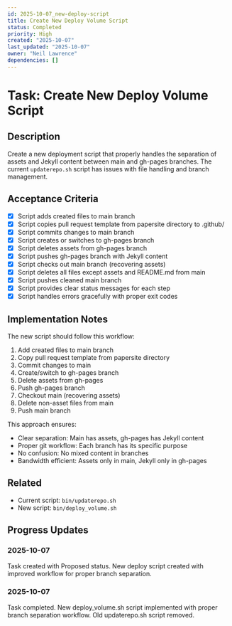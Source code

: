 ```yaml
---
id: 2025-10-07_new-deploy-script
title: Create New Deploy Volume Script
status: Completed
priority: High
created: "2025-10-07"
last_updated: "2025-10-07"
owner: "Neil Lawrence"
dependencies: []
---
```


# Task: Create New Deploy Volume Script

## Description

Create a new deployment script that properly handles the separation of assets and Jekyll content between main and gh-pages branches. The current `updaterepo.sh` script has issues with file handling and branch management.

## Acceptance Criteria

- [x] Script adds created files to main branch
- [x] Script copies pull request template from papersite directory to .github/
- [x] Script commits changes to main branch
- [x] Script creates or switches to gh-pages branch
- [x] Script deletes assets from gh-pages branch
- [x] Script pushes gh-pages branch with Jekyll content
- [x] Script checks out main branch (recovering assets)
- [x] Script deletes all files except assets and README.md from main
- [x] Script pushes cleaned main branch
- [x] Script provides clear status messages for each step
- [x] Script handles errors gracefully with proper exit codes

## Implementation Notes

The new script should follow this workflow:
1. Add created files to main branch
2. Copy pull request template from papersite directory
3. Commit changes to main
4. Create/switch to gh-pages branch
5. Delete assets from gh-pages
6. Push gh-pages branch
7. Checkout main (recovering assets)
8. Delete non-asset files from main
9. Push main branch

This approach ensures:
- Clear separation: Main has assets, gh-pages has Jekyll content
- Proper git workflow: Each branch has its specific purpose
- No confusion: No mixed content in branches
- Bandwidth efficient: Assets only in main, Jekyll only in gh-pages

## Related

- Current script: `bin/updaterepo.sh`
- New script: `bin/deploy_volume.sh`

## Progress Updates

### 2025-10-07
Task created with Proposed status. New deploy script created with improved workflow for proper branch separation.

### 2025-10-07
Task completed. New deploy_volume.sh script implemented with proper branch separation workflow. Old updaterepo.sh script removed.
